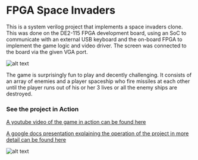 # FPGA Space Invaders

This is a system verilog project that implements a space invaders clone. This was done on the DE2-115 FPGA development board, 
using an SoC to communicate with an external USB keyboard and the on-board FPGA to implement the game logic and video driver.
The screen was connected to the board via the given VGA port. 

![alt text](https://drive.google.com/uc?export=view&id=1U896IY_6iWdxh819macTG_Bd1xCss3vY)

The game is surprisingly fun to play and decently challenging. It consists of an array of enemies and a player spaceship
who fire missiles at each other until the player runs out of his or her 3 lives or all the enemy ships are destroyed.

### See the project in Action

[A youtube video of the game in action can be found here](https://www.youtube.com/watch?v=zSz6Kmbi8h0 "here")

[A google docs presentation explaining the operation of the project in more detail can be found 
here](https://docs.google.com/presentation/d/11G3UTRSeqz4Uhf7yPx4EVoAemqZz9SiBu1L3mXbAeXw/edit?usp=sharing)

![alt text](https://drive.google.com/uc?export=view&id=1KAeFKrb_IStIQC2PVvNne6D315495IK1)
